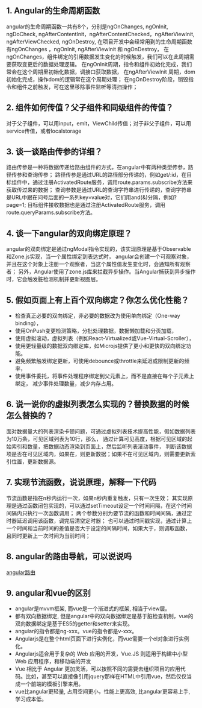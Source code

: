 ## 1. Angular的生命周期函数
angular的生命周期函数一共有8个，分别是ngOnChanges, ngOnInit, ngDoCheck, 
ngAfterContentInit，ngAfterContentChecked，ngAfterViewInit, ngAfterViewChecked, ngOnDestroy,
在项目开发中会经常用到的生命周期函数有ngOnChanges ，ngOnInit, ngAfterViewInit 和 ngOnDestroy，
在ngOnChanges，组件绑定的引用数据发生变化的时候触发，我们可以在此周期需要获取变更后的数据处理逻辑。
在ngOnInit周期，指令和组件初始化完成，我们常会在这个周期里初始化数据，调接口获取数据，
在ngAfterViewInit 周期，dom初始化完成，操作dom的逻辑常在这个周期处理；
在ngOnDestroy阶段，销毁指令和组件之前触发，可在这里移除事件监听等清扫操作；

## 2. 组件如何传值？父子组件和同级组件的传值？
对于父子组件，可以用input，emit，ViewChild传值；对于非父子组件，可以用service传值，或者localstorage

## 3. 谈一谈路由传参的详细？
路由传参是一种将数据传递给路由组件的方式，在angular中有两种类型传参，路径传参和查询传参；
路径传参是通过URL的路径部分传递的，例如get/:id，在目标组件中，通过注册ActivatedRoute服务，调用route.params.subscribe方法来获取传过来的数据；
查询参数是通过URL的查询字符串进行传递的，查询字符串是URL中跟在问号后面的一系列key=value对，它们用and(&)分隔，例如?page=1;
目标组件接收数据也是通过注册ActivatedRoute服务，调用route.queryParams.subscribe方法。

## 4. 谈一下angular的双向绑定原理？
angular的双向绑定是通过ngModal指令实现的，该实现原理是基于Observable和Zone.js实现，当一个属性绑定到表达式时，
angular会创建一个可观察对象，并且在这个对象上注册一个观察者，当这个属性值发生变化时，会通知所有观察者；
另外，Angular使用了zone.js库来拦截异步操作。当Angular捕获到异步操作时，它会触发脏检测机制并更新视图层。

## 5. 假如页面上有上百个双向绑定？你怎么优化性能？
- 检查真正必要的双向绑定，非必要的数据改为使用单向绑定（One-way binding），
- 使用OnPush变更检测策略，分批处理数据，数据懒加载和分页加载，
- 使用虚拟滚动，虚拟列表（例如React-Virtualized或Vue-Virtual-Scroller），
- 使用更轻量级的数据双向绑定库，如Microjs提供了更小和更快的双向绑定功能。
- 避免频繁触发绑定更新，可使用debounce或throttle来延迟或限制更新的频率，
- 使用事件委托，将事件处理程序绑定到父元素上，而不是直接在每个子元素上绑定，
减少事件处理数量，减少内存占用。

## 6. 说一说你的虚拟列表怎么实现的？替换数据的时候怎么替换的？
面对数据量大的列表渲染卡顿问题，可通过虚拟列表技术提高性能，假如数据列表为10万条，可见区域列表为10行，那么，
通过计算可见高度，根据可见区域的起始索引和数量，把数据动态渲染到页面上，然后监听列表滚动事件，
判断该数据项是否在可见区域内，如果在，则更新数据；如果不在可见区域内，则需要更新索引位置，更新数据源。

## 7. 实现节流函数，说说原理，解释一下代码
节流函数是指在n秒内运行一次，如果n秒内重复触发，只有一次生效；
其实现原理是通过函数闭包实现的，可以通过setTimeout设定一个时间间隔，在这个时间间隔内只执行一次函数调用；
两个参数分别为要节流的函数和时间间隔，通过定时器延迟调用该函数，调完后清空定时器；
也可以通过时间戳实现，通过计算上一个时间和当前时间的差值是否大于设定的间隔时间，如果大于，则调取函数，
且同时更新上一次时间为当前时间；
## 8. angular的路由导航，可以说说吗
[angular路由](/front/angular/angular-router.html)

## 9. angular和vue的区别
- angular是mvvm框架, 而vue是一个渐进式的框架, 相当于view层。
- 都有双向数据绑定, 但是angular中的双向数据绑定是基于脏检查机制，vue的双向数据绑定是基于ES5的getter和setter来实现。
- angular的指令都是ng-xxx。vue的指令都是v-xxx。
- Angularjs是在整个html页面下进行实例化，而vue需要一个el对象进行实例化。
- Angularjs适合用于复杂的 Web 应用的开发，Vue.JS 则适用于构建中小型 Web 应用程序，和移动端的开发
- Vue 相比于 Angular 更加灵活，可以按照不同的需要去组织项目的应用代码。比如，甚至可以直接像引用jquery那样在HTML中引用vue，然后仅仅当成一个前端的模板引擎来用。
- vue比angular更轻量, 占用空间更小，性能上更高效, 比angular更容易上手, 学习成本低。
